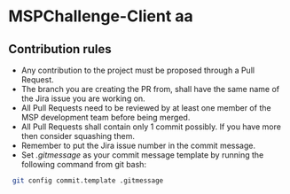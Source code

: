 # MSPChallenge-Client aa

## Contribution rules
- Any contribution to the project must be proposed through a Pull Request.
- The branch you are creating the PR from, shall have the same name of the Jira issue you are working on.
- All Pull Requests need to be reviewed by at least one member of the MSP development team before being merged.
- All Pull Requests shall contain only 1 commit possibly. If you have more then consider squashing them.
- Remember to put the Jira issue number in the commit message.
- Set _.gitmessage_ as your commit message template by running the following command from git bash:
```sh
 git config commit.template .gitmessage
```

